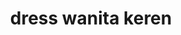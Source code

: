 ---
layout: post
title:  "dress wanita keren"
harga: 125.000
kategori: baju wanita
image: /assets/images/baju2.jpg
link: https://shopee.ee/xxxxxxx
---
